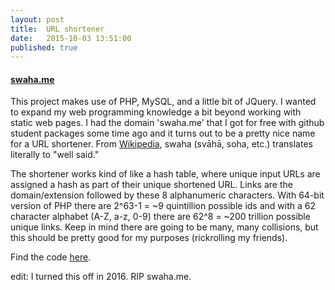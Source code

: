 ```yaml
---
layout: post
title: 	URL shortener
date:   2015-10-03 13:51:00
published: true
---
```


#### [swaha.me](http://swaha.me)

This project makes use of PHP, MySQL, and a little bit of JQuery. I wanted to expand my web programming knowledge a bit beyond working with static web pages. I had the domain 'swaha.me' that I got for free with github student packages some time ago and it turns out to be a pretty nice name for a URL shortener. From [Wikipedia](https://en.wikipedia.org/wiki/Svaha), swaha (svāhā, soha, etc.) translates literally to "well said."

The shortener works kind of like a hash table, where unique input URLs are assigned a hash as part of their unique shortened URL. Links are the domain/extension followed by these 8 alphanumeric characters. With 64-bit version of PHP there are 2^63-1 = ~9 quintillion possible ids and with a 62 character alphabet (A-Z, a-z, 0-9) there are 62^8 = ~200 trillion possible unique links. Keep in mind there are going to be many, many collisions, but this should be pretty good for my purposes (rickrolling my friends).

Find the code [here](https://github.com/ajvarshneya/swaha.me).

edit: I turned this off in 2016. RIP swaha.me.
